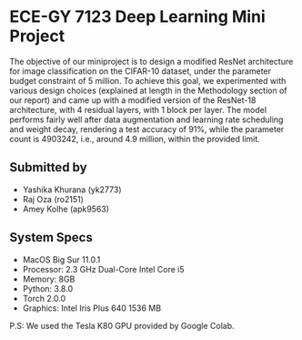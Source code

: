 # ECE-GY 7123 Deep Learning Mini Project

The objective of our  miniproject is to design a modified ResNet architecture for image classification on the CIFAR-10 dataset, under the parameter budget constraint of 5 million. To achieve this goal, we experimented with various design choices (explained at length in the Methodology section of our report) and came up with a modified version of the ResNet-18 architecture, with 4 residual layers, with 1 block per layer. The model performs fairly well after data augmentation and learning rate scheduling and weight decay, rendering a test accuracy of 91%, while the parameter count is 4903242, i.e., around 4.9 million, within the provided limit.

## Submitted by
* Yashika Khurana (yk2773)
* Raj Oza (ro2151)
* Amey Kolhe (apk9563)

## System Specs
* MacOS Big Sur 11.0.1
* Processor: 2.3 GHz Dual-Core Intel Core i5
* Memory: 8GB
* Python: 3.8.0
* Torch 2.0.0
* Graphics: Intel Iris Plus 640 1536 MB

P.S: We used the Tesla K80 GPU provided by Google Colab.




